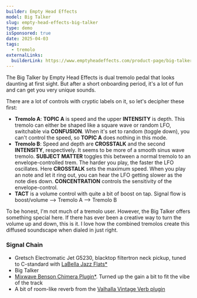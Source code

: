 ```yaml
---
builder: Empty Head Effects
model: Big Talker
slug: empty-head-effects-big-talker
type: demo
isSponsored: true
date: 2025-04-03
tags:
  - tremolo
externalLinks:
  builderLink: https://www.emptyheadeffects.com/product-page/big-talker
---
```


The Big Talker by Empty Head Effects is dual tremolo pedal that looks daunting at first sight. But after a short onboarding period, it's a lot of fun and can get you very unique sounds.

There are a lot of controls with cryptic labels on it, so let's decipher these first:

- **Tremolo A**: **TOPIC A** is speed and the upper **INTENSITY** is depth. This tremolo can either be shaped like a square wave or random LFO, switchable via **CONFUSION**. When it's set to random (toggle down), you can't control the speed, so **TOPIC A** does nothing in this mode.
- **Tremolo B**: Speed and depth are **CROSSTALK** and the second **INTENSITY**, respectively. It seems to be more of a smooth sinus wave tremolo. **SUBJECT MATTER** toggles this between a normal tremolo to an envelope-controlled trem. The harder you play, the faster the LFO oscillates. Here **CROSSTALK** sets the maximum speed. When you play an note and let it ring out, you can hear the LFO getting slower as the note dies down. **CONCENTRATION** controls the sensitivity of the envelope-control.
- **TACT** is a volume control with quite a bit of boost on tap. Signal flow is boost/volume --> Tremolo A --> Tremolo B

To be honest, I'm not much of a tremolo user. However, the Big Talker offers something special here. If there has ever been a creative way to turn the volume up and down, this is it. I love how the combined tremolos create this diffused soundscape when dialed in just right. 

### Signal Chain

- Gretsch Electromatic Jet G5230, blacktop filtertron neck pickup, tuned to C-standard with [LaBella Jazz Flats\*](https://sweetwater.sjv.io/gOgYkA)
- Big Talker
- [Mixwave Benson Chimera Plugin*](https://sweetwater.sjv.io/B0N2PL). Turned up the gain a bit to fit the vibe of the track
- A bit of room-like reverb from the [Valhalla Vintage Verb plugin](https://valhalladsp.com/shop/reverb/valhalla-vintage-verb/)
